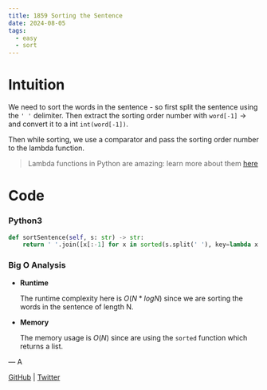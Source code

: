 ```yaml
---
title: 1859 Sorting the Sentence
date: 2024-08-05
tags:
  - easy
  - sort
---
```


# Intuition

We need to sort the words in the sentence - so first split the sentence using the `' '` delimiter. Then extract the sorting order number with `word[-1]` -> and convert it to a int `int(word[-1])`.

Then while sorting, we use a comparator and pass the sorting order number to the lambda function.

> Lambda functions in Python are amazing: learn more about them [here](https://note.nkmk.me/en/python-lambda-usage/)

# Code

### Python3

```python
def sortSentence(self, s: str) -> str:
    return ' '.join([x[:-1] for x in sorted(s.split(' '), key=lambda x: int(x[-1]))])
```

### Big O Analysis

- **Runtime**

  The runtime complexity here is $O(N * log N)$ since we are sorting the words in the sentence of length N.

- **Memory**

  The memory usage is $O(N)$ since are using the `sorted` function which returns a list.

— A

[GitHub](https://github.com/athkdev) | [Twitter](https://twitter.com/athkdev)
